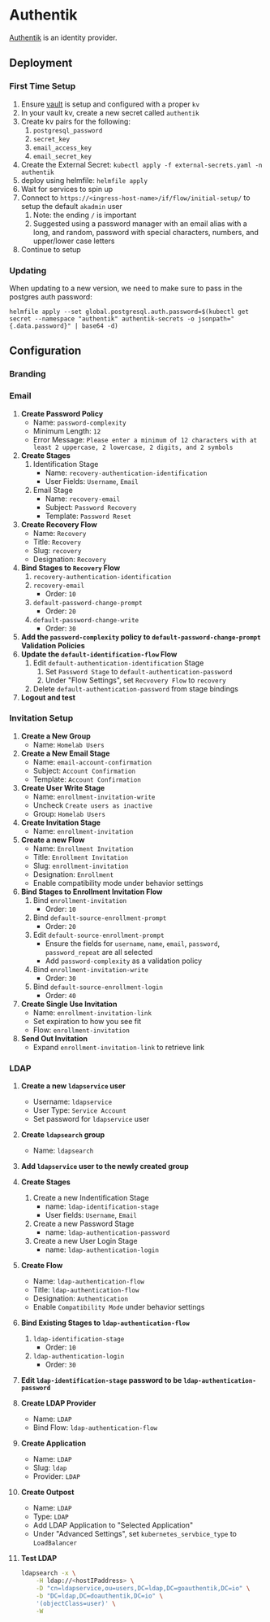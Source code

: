 # Authentik

[Authentik](https://docs.goauthentik.io/docs/) is an identity provider.

## Deployment

### First Time Setup

1. Ensure [vault](../vault/README.md) is setup and configured with a proper `kv`
2. In your vault kv, create a new secret called `authentik`
3. Create kv pairs for the following:
   1. `postgresql_password`
   2. `secret_key`
   3. `email_access_key`
   4. `email_secret_key`
4. Create the External Secret: `kubectl apply -f external-secrets.yaml -n authentik`
5. deploy using helmfile: `helmfile apply`
6. Wait for services to spin up
7. Connect to `https://<ingress-host-name>/if/flow/initial-setup/` to setup the default `akadmin` user
   1. Note: the ending `/` is important
   2. Suggested using a password manager with an email alias with a long, and random, password with special characters, numbers, and upper/lower case letters
8. Continue to setup

### Updating

When updating to a new version, we need to make sure to pass in the postgres auth password:

`helmfile apply --set global.postgresql.auth.password=$(kubectl get secret --namespace "authentik" authentik-secrets -o jsonpath="{.data.password}" | base64 -d)`

## Configuration

### Branding

### Email

1. **Create Password Policy**
    - Name: `password-complexity`
    - Minimum Length: `12`
    - Error Message: `Please enter a minimum of 12 characters with at least 2 uppercase, 2 lowercase, 2 digits, and 2 symbols`
2. **Create Stages**
   1. Identification Stage
        - Name: `recovery-authentication-identification`
        - User Fields: `Username`, `Email`
   2. Email Stage
        - Name: `recovery-email`
        - Subject: `Password Recovery`
        - Template: `Password Reset`
3. **Create Recovery Flow**
    - Name: `Recovery`
    - Title: `Recovery`
    - Slug: `recovery`
    - Designation: `Recovery`
4. **Bind Stages to `Recovery` Flow**
   1. `recovery-authentication-identification`
   2. `recovery-email`
      - Order: `10`
   3. `default-password-change-prompt`
      - Order: `20`
   4. `default-password-change-write`
      - Order: `30`
5. **Add the `password-complexity` policy to `default-password-change-prompt` Validation Policies**
6. **Update the `default-identification-flow` Flow**
   1. Edit `default-authentication-identification` Stage
      1. Set `Password Stage` to `default-authentication-password`
      2. Under "Flow Settings", set `Recvovery Flow` to `recovery`
   2. Delete `default-authentication-password` from stage bindings
7. **Logout and test**

### Invitation Setup

1. **Create a New Group**
    - Name: `Homelab Users`
2. **Create a New Email Stage**
   - Name: `email-account-confirmation`
   - Subject: `Account Confirmation`
   - Template: `Account Confirmation`
3. **Create User Write Stage**
    - Name: `enrollment-invitation-write`
    - Uncheck `Create users as inactive`
    - Group: `Homelab Users`
4. **Create Invitation Stage**
    - Name: `enrollment-invitation`
5. **Create a new Flow**
    - Name: `Enrollment Invitation`
    - Title: `Enrollment Invitation`
    - Slug: `enrollment-invitation`
    - Designation: `Enrollment`
    - Enable compatibility mode under behavior settings
6. **Bind Stages to Enrollment Invitation Flow**
   1. Bind `enrollment-invitation`
        - Order: `10`
   2. Bind `default-source-enrollment-prompt`
        - Order: `20`
   3. Edit `default-source-enrollment-prompt`
        - Ensure the fields for `username`, `name`, `email`, `password`, `password_repeat` are all selected
        - Add `password-complexity` as a validation policy
   4. Bind `enrollment-invitation-write`
        - Order: `30`
   5. Bind `default-source-enrollment-login`
        - Order: `40`
7. **Create Single Use Invitation**
    - Name: `enrollment-invitation-link`
    - Set expiration to how you see fit
    - Flow: `enrollment-invitation`
8. **Send Out Invitation**
    - Expand `enrollment-invitation-link` to retrieve link

### LDAP

1. **Create a new `ldapservice` user**
    - Username: `ldapservice`
    - User Type: `Service Account`
    - Set password for `ldapservice` user
2. **Create `ldapsearch` group**
    - Name: `ldapsearch`
3. **Add `ldapservice` user to the newly created group**
4. **Create Stages**
    1. Create a new Indentification Stage
       - name: `ldap-identification-stage`
       - User fields: `Username`, `Email`
    2. Create a new Password Stage
       - name: `ldap-authentication-password`
    3. Create a new User Login Stage
       - name: `ldap-authentication-login`
5. **Create Flow**
    - Name: `ldap-authentication-flow`
    - Title: `ldap-authentication-flow`
    - Designation: `Authentication`
    - Enable `Compatibility Mode` under behavior settings
6. **Bind Existing Stages to `ldap-authentication-flow`**
    1. `ldap-identification-stage`
        - Order: `10`
    2. `ldap-authentication-login`
        - Order: `30`
7. **Edit `ldap-identification-stage` password to be `ldap-authentication-password`**
8. **Create LDAP Provider**
    - Name: `LDAP`
    - Bind Flow: `ldap-authentication-flow`
    <!-- 3. Search Group: `ldapsearch` -->
9. **Create Application**
    - Name: `LDAP`
    - Slug: `ldap`
    - Provider: `LDAP`
10. **Create Outpost**
    - Name: `LDAP`
    - Type: `LDAP`
    - Add LDAP Application to "Selected Application"
    - Under "Advanced Settings", set `kubernetes_servbice_type` to `LoadBalancer`
11. **Test LDAP**

    ```sh
    ldapsearch -x \
        -H ldap://<hostIPaddress> \
        -D "cn=ldapservice,ou=users,DC=ldap,DC=goauthentik,DC=io" \
        -b "DC=ldap,DC=doauthentik,DC=io" \
        '(objectClass=user)' \
        -W
    ```
